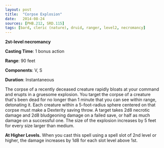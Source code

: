 ```yaml
---
layout: post
title:  "Corpse Explosion"
date:   2014-08-24
sources: [PHB.212, SRD.115]
tags: [bard, cleric (nature), druid, ranger, level2, necromancy]
---
```


**2st-level necromancy**

**Casting Time**: 1 bonus action

**Range**: 90 feet

**Components**: V, S

**Duration**: Instantaneous

The corpse of a recently deceased creature rapidly bloats at your command and erupts in a gruesome explosion. You target the corpse of a creature that's been dead for no longer than 1 minute that you can see within range, detonating it. Each creature within a 5-foot-radius sphere centered on that corpse must make a Dexterity saving throw. A target takes 2d8 necrotic damage and 2d8 bludgeoning damage on a failed save, or half as much damage on a successful one. The size of the explosion increases by 5 feet for every size larger than medium.

**At Higher Levels.** When you cast this spell using a spell slot of 2nd level or higher, the damage increases by 1d8 for each slot level above 1st.
